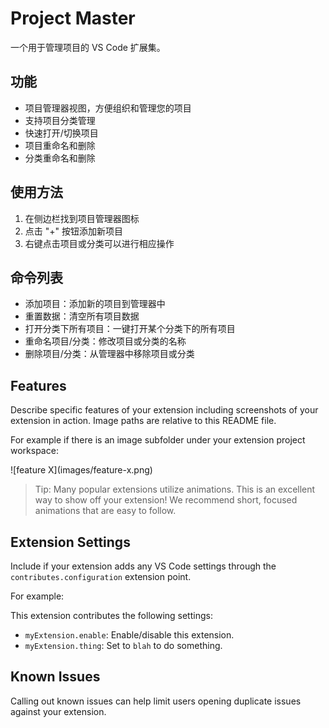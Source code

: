 # Project Master

一个用于管理项目的 VS Code 扩展集。

## 功能

- 项目管理器视图，方便组织和管理您的项目
- 支持项目分类管理
- 快速打开/切换项目
- 项目重命名和删除
- 分类重命名和删除

## 使用方法

1. 在侧边栏找到项目管理器图标
2. 点击 "+" 按钮添加新项目
3. 右键点击项目或分类可以进行相应操作

## 命令列表

- 添加项目：添加新的项目到管理器中
- 重置数据：清空所有项目数据
- 打开分类下所有项目：一键打开某个分类下的所有项目
- 重命名项目/分类：修改项目或分类的名称
- 删除项目/分类：从管理器中移除项目或分类

## Features

Describe specific features of your extension including screenshots of your extension in action. Image paths are relative to this README file.

For example if there is an image subfolder under your extension project workspace:

\!\[feature X\]\(images/feature-x.png\)

> Tip: Many popular extensions utilize animations. This is an excellent way to show off your extension! We recommend short, focused animations that are easy to follow.

## Extension Settings

Include if your extension adds any VS Code settings through the `contributes.configuration` extension point.

For example:

This extension contributes the following settings:

* `myExtension.enable`: Enable/disable this extension.
* `myExtension.thing`: Set to `blah` to do something.

## Known Issues

Calling out known issues can help limit users opening duplicate issues against your extension.

